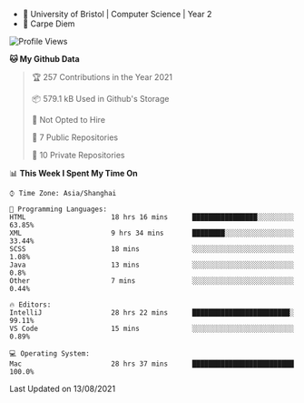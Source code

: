 - :school: University of Bristol | Computer Science | Year 2
- :musical_keyboard: Carpe Diem

<!--START_SECTION:waka-->
![Profile Views](http://img.shields.io/badge/Profile%20Views-20-blue)

**🐱 My Github Data** 

> 🏆 257 Contributions in the Year 2021
 > 
> 📦 579.1 kB Used in Github's Storage 
 > 
> 🚫 Not Opted to Hire
 > 
> 📜 7 Public Repositories 
 > 
> 🔑 10 Private Repositories  
 > 
📊 **This Week I Spent My Time On** 

```text
⌚︎ Time Zone: Asia/Shanghai

💬 Programming Languages: 
HTML                     18 hrs 16 mins      ████████████████░░░░░░░░░   63.85% 
XML                      9 hrs 34 mins       ████████░░░░░░░░░░░░░░░░░   33.44% 
SCSS                     18 mins             ░░░░░░░░░░░░░░░░░░░░░░░░░   1.08% 
Java                     13 mins             ░░░░░░░░░░░░░░░░░░░░░░░░░   0.8% 
Other                    7 mins              ░░░░░░░░░░░░░░░░░░░░░░░░░   0.44%

🔥 Editors: 
IntelliJ                 28 hrs 22 mins      ████████████████████████░   99.11% 
VS Code                  15 mins             ░░░░░░░░░░░░░░░░░░░░░░░░░   0.89%

💻 Operating System: 
Mac                      28 hrs 37 mins      █████████████████████████   100.0%

```


 Last Updated on 13/08/2021
<!--END_SECTION:waka-->